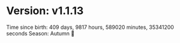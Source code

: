 # Version: v1.1.13
Time since birth: 409 days, 9817 hours, 589020 minutes, 35341200 seconds
Season: Autumn 🍁

